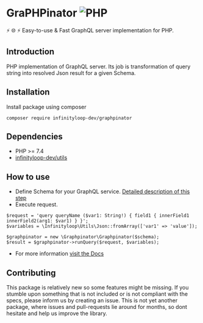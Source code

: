 # GraPHPinator ![PHP](https://github.com/infinityloop-dev/graphpinator/workflows/PHP/badge.svg?branch=master)

:zap: :globe_with_meridians: :zap: Easy-to-use & Fast GraphQL server implementation for PHP.

## Introduction

PHP implementation of GraphQL server. Its job is transformation of query string into resolved Json result for a given Schema.

## Installation

Install package using composer

```composer require infinityloop-dev/graphpinator```

## Dependencies

- PHP >= 7.4
- [infinityloop-dev/utils](https://github.com/infinityloop-dev/utils)

## How to use

- Define Schema for your GraphQL service. [Detailed description of this step](https://github.com/infinityloop-dev/graphpinator/blob/master/docs/DefiningSchema.md)
- Execute request.
```
$request = 'query queryName ($var1: String!) { field1 { innerField1 innerField2(arg1: $var1) } }';
$variables = \Infinityloop\Utils\Json::fromArray(['var1' => 'value']);

$graphpinator = new \Graphpinator\Graphpinator($schema);
$result = $graphpinator->runQuery($request, $variables);
```
- For more information [visit the Docs](https://github.com/infinityloop-dev/graphpinator/blob/master/docs/README.md)

## Contributing

This package is relatively new so some features might be missing. If you stumble upon something that is not included or is not compliant with the specs, please inform us by creating an issue. This is not yet another package, where issues and pull-requests lie around for months, so dont hesitate and help us improve the library.
